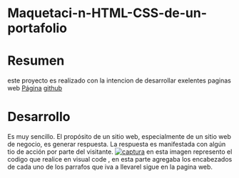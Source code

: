 # Maquetaci-n-HTML-CSS-de-un-portafolio
# Resumen 
este proyecto es realizado con la intencion de desarrollar exelentes paginas web
[Página](file:///C:/Users/BEATRIS/Documents/Ingenier%C3%ADa%20wed%20I/CSS/CASES2/Maquetaci%C3%B3n%20HTML%20y%20CSS%20de%20un%20portafolio/Maquetaci-n-HTML-CSS-de-un-portafolio/index.html#Datos "Página")
[github](https://github.com/beatriz-sanchez-flores/Maquetaci-n-HTML-CSS-de-un-portafolio#maquetaci-n-html-css-de-un-portafolio "github")

# Desarrollo
Es muy sencillo. El propósito de un sitio web, especialmente de un sitio web de negocio, es generar respuesta. La respuesta es manifestada con algún tio de acción por parte del visitante. 
[![captura](pantalla "captura")](http://https://drive.google.com/file/d/1yUydI4Bbuc3oOLfyYVt3QNOjjJnrgh_q/view?usp=sharing "captura")
 en esta imagen represento el codigo que realice en visual code , en esta parte agregaba los encabezados de cada uno de los parrafos que iva a llevarel sigue en la pagina  web.
